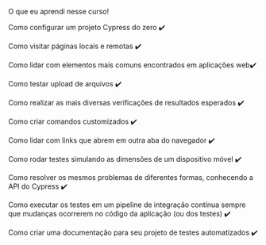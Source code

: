 O que eu aprendi nesse curso!


Como configurar um projeto Cypress do zero ✔️

Como visitar páginas locais e remotas ✔️

Como lidar com elementos mais comuns encontrados em aplicações web✔️

Como testar upload de arquivos ✔️

Como realizar as mais diversas verificações de resultados esperados ✔️

Como criar comandos customizados ✔️

Como lidar com links que abrem em outra aba do navegador ✔️

Como rodar testes simulando as dimensões de um dispositivo móvel ✔️

Como resolver os mesmos problemas de diferentes formas, conhecendo a API do Cypress ✔️

Como executar os testes em um pipeline de integração contínua sempre que mudanças ocorrerem no código da aplicação (ou dos testes) ✔️

Como criar uma documentação para seu projeto de testes automatizados ✔️